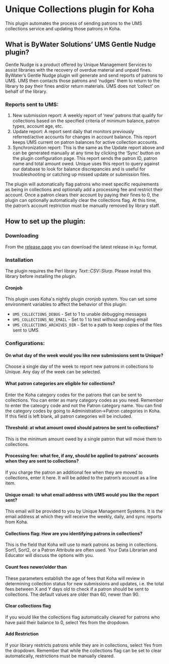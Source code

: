 # Unique Collections plugin for Koha

This plugin automates the process of sending patrons to the UMS collections service and updating those patrons in Koha.

## What is ByWater Solutions’ UMS Gentle Nudge plugin?

Gentle Nudge is a product offered by Unique Management Services to assist libraries with the recovery of overdue material and unpaid fines.  ByWater’s Gentle Nudge plugin will generate and send reports of patrons to UMS.  UMS then contacts those patrons and ‘nudges’ them to return to the library to pay their fines and/or return materials.  UMS does not ‘collect’ on behalf of the library.

### Reports sent to UMS:

1. New submission report: A weekly report of ‘new’ patrons that qualify for collections based on the specified criteria of minimum balance, patron types, account age, etc.
2. Update report: A report sent daily that monitors previously referred/active accounts for changes in account balance. This report keeps UMS current on patron balances for active collection accounts.
3. Synchronization report: This is the same as the Update report above and can be generated manually at any time by clicking the ‘Sync’ button on the plugin configuration page. This report sends the patron ID, patron name and total amount owed. Unique uses this report to query against our database to look for balance discrepancies and is useful for troubleshooting or catching up missed update or submission files.

The plugin will automatically flag patrons who meet specific requirements as being in collections and optionally add a processing fee and restrict their account. Once a patron clears their account by paying their fines to 0, the plugin can optionally automatically clear the collections flag.  At this time, the patron’s account restriction must be manually removed by library staff.

## How to set up the plugin:

### Downloading

From the [release page](https://github.com/bywatersolutions/koha-plugin-unique-collections/releases) you can download the latest release in `kpz` format.

### Installation

The plugin requires the Perl library _Text::CSV::Slurp_.
Please install this library before installing the plugin.

#### Cronjob
This plugin uses Koha's nightly plugin cronjob system. You can set some environment variables to affect the behavior of this plugin:
* `UMS_COLLECTIONS_DEBUG` - Set to 1 to unable debugging messages
* `UMS_COLLECTIONS_NO_EMAIL` - Set to 1 to test without sending email
* `UMS_COLLECTIONS_ARCHIVES_DIR` - Set to a path to keep copies of the files sent to UMS

### Configurations:

#### On what day of the week would you like new submissions sent to Unique?

Choose a single day of the week to report new patrons in collections to Unique.  Any day of the week can be selected.

#### What patron categories are eligible for collections?

Enter the Koha category codes for the patrons that can be sent to collections.  You can enter as many category codes as you need.  Remember to enter the cateogry code and not the Patron category name. You can find the category codes by going to Administration->Patron categories in Koha.  If this field is left blank, all patron categories will be included.

#### Threshold: at what amount owed should patrons be sent to collections?

This is the minimum amount owed by a single patron that will move them to collections.

#### Processing fee: what fee, if any, should be applied to patrons’ accounts when they are sent to collections?

If you charge the patron an additional fee when they are moved to collections, enter it here.  It will be added to the patron’s account as a line item.

#### Unique email: to what email address with UMS would you like the report sent?

This email will be provided to you by Unique Management Systems.  It is the email address at which they will receive the weekly, daily, and sync reports from Koha.

#### Collections flag: How are you identifying patrons in collections?

This is the field that Koha will use to mark patrons as being in collections. Sort1, Sort2, or a Patron Attribute are often used. Your Data Librarian and Educator will discuss the options with you.

#### Count fees newer/older than

These parameters establish the age of fees that Koha will review in determining collection status for new submissions and updates, i.e. the total fees between X and Y days old to check if a patron should be sent to collections. The default values are older than 60, newer than 90.

#### Clear collections flag

If you would like the collections flag automatically cleared for patrons who have paid their balance to 0, select Yes from the dropdown.

#### Add Restriction

If your library restricts patrons while they are in collections, select Yes from the dropdown. Remember that while the collections flag can be set to clear automatically, restrictions must be manually cleared.

